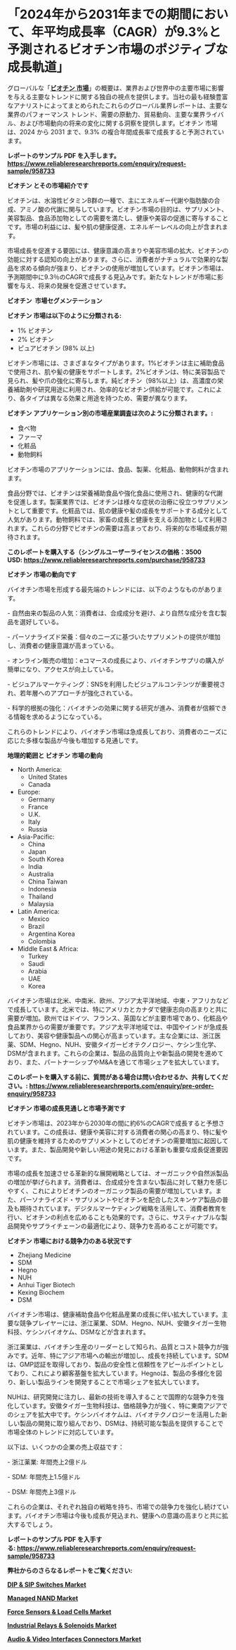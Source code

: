 <p><h1>「2024年から2031年までの期間において、年平均成長率（CAGR）が9.3%と予測されるビオチン市場のポジティブな成長軌道」</h1></p><p>グローバルな「<a href="https://www.reliableresearchreports.com/biotin-r958733?utm_campaign=110&utm_medium=6&utm_source=Github&utm_content=ia&utm_term=29122024&utm_id=biotin"><strong>ビオチン 市場</strong></a>」の概要は、業界および世界中の主要市場に影響を与える主要なトレンドに関する独自の視点を提供します。当社の最も経験豊富なアナリストによってまとめられたこれらのグローバル業界レポートは、主要な業界のパフォーマンス トレンド、需要の原動力、貿易動向、主要な業界ライバル、および市場動向の将来の変化に関する洞察を提供します。ビオチン 市場は、2024 から 2031 まで、9.3% の複合年間成長率で成長すると予測されています。</p>
<p><strong>レポートのサンプル PDF を入手します。</strong><strong><a href="https://www.reliableresearchreports.com/enquiry/request-sample/958733?utm_campaign=110&utm_medium=6&utm_source=Github&utm_content=ia&utm_term=29122024&utm_id=biotin">https://www.reliableresearchreports.com/enquiry/request-sample/958733</a></strong></p>
<p><strong>ビオチン とその市場紹介です</strong></p>
<p><p>ビオチンは、水溶性ビタミンB群の一種で、主にエネルギー代謝や脂肪酸の合成、アミノ酸の代謝に関与しています。ビオチン市場の目的は、サプリメント、美容製品、食品添加物としての需要を満たし、健康や美容の促進に寄与することです。市場の利益には、髪や肌の健康促進、エネルギーレベルの向上が含まれます。</p><p>市場成長を促進する要因には、健康意識の高まりや美容市場の拡大、ビオチンの効能に対する認知の向上があります。さらに、消費者がナチュラルで効果的な製品を求める傾向が強まり、ビオチンの使用が増加しています。ビオチン市場は、予測期間中に9.3％のCAGRで成長する見込みです。新たなトレンドが市場に影響を与え、将来の発展を促進させています。</p><strong><a href="|AUTHORITHY_DOMAIN_URL|?utm_campaign=110&utm_medium=6&utm_source=Github&utm_content=ia&utm_term=29122024&utm_id=biotin"></a></strong></p>
<p><strong>ビオチン&nbsp;</strong><strong>&nbsp;市場セグメンテーション</strong></p>
<p><strong>ビオチン 市場は以下のように分類される:</strong>&nbsp;</p>
<p><ul><li>1% ビオチン</li><li>2% ビオチン</li><li>ピュアビオチン (98% 以上)</li></ul></p>
<p><p>ビオチン市場には、さまざまなタイプがあります。1%ビオチンは主に補助食品で使用され、肌や髪の健康をサポートします。2%ビオチンは、特に美容製品で見られ、髪や爪の強化に寄与します。純ビオチン（98%以上）は、高濃度の栄養補助剤や研究用途に利用され、効率的なビオチン供給が可能です。これにより、各タイプは異なる効果と用途を持つため、需要が異なります。</p></p>
<p><strong> ビオチン アプリケーション別の市場産業調査は次のように分類されます。:</strong></p>
<p><ul><li>食べ物</li><li>ファーマ</li><li>化粧品</li><li>動物飼料</li></ul></p>
<p><p>ビオチン市場のアプリケーションには、食品、製薬、化粧品、動物飼料が含まれます。</p><p>食品分野では、ビオチンは栄養補助食品や強化食品に使用され、健康的な代謝を促進します。製薬業界では、ビオチンは様々な症状の治療に役立つサプリメントとして重要です。化粧品では、肌の健康や髪の成長をサポートする成分として人気があります。動物飼料では、家畜の成長と健康を支える添加物として利用されます。これらの分野でビオチンの需要は高まっており、将来的な市場成長が期待されます。</p></p>
<p><strong>このレポートを購入する（シングルユーザーライセンスの価格：3500 USD:</strong><strong>&nbsp;<a href="https://www.reliableresearchreports.com/purchase/958733?utm_campaign=110&utm_medium=6&utm_source=Github&utm_content=ia&utm_term=29122024&utm_id=biotin">https://www.reliableresearchreports.com/purchase/958733</a></strong></p>
<p><strong>ビオチン 市場の動向です</strong></p>
<p><p>バイオチン市場を形成する最先端のトレンドには、以下のようなものがあります。</p><p>- 自然由来の製品の人気：消費者は、合成成分を避け、より自然な成分を含む製品を選好している。</p><p>- パーソナライズド栄養：個々のニーズに基づいたサプリメントの提供が増加し、消費者の健康意識が高まっている。</p><p>- オンライン販売の増加：eコマースの成長により、バイオチンサプリの購入が簡単になり、アクセスが向上している。</p><p>- ビジュアルマーケティング：SNSを利用したビジュアルコンテンツが重要視され、若年層へのアプローチが強化されている。</p><p>- 科学的根拠の強化：バイオチンの効果に関する研究が進み、消費者が信頼できる情報を求めるようになっている。</p><p>これらのトレンドにより、バイオチン市場は急成長しており、消費者のニーズに応じた多様な製品が今後も増加する見通しです。</p></p>
<p><strong>地理的範囲と ビオチン 市場の動向</strong></p>
<p><ul>
    <li>
        North America:
        <ul>
            <li>United States</li>
            <li>Canada</li>
        </ul>
    </li>
    <li>
        Europe:
        <ul>
            <li>Germany</li>
            <li>France</li>
            <li>U.K.</li>
            <li>Italy</li>
            <li>Russia</li>
        </ul>
    </li>
    <li>
        Asia-Pacific:
        <ul>
            <li>China</li>
            <li>Japan</li>
            <li>South Korea</li>
            <li>India</li>
            <li>Australia</li>
            <li>China Taiwan</li>
            <li>Indonesia</li>
            <li>Thailand</li>
            <li>Malaysia</li>
        </ul>
    </li>
    <li>
        Latin America:
        <ul>
            <li>Mexico</li>
            <li>Brazil</li>
            <li>Argentina Korea</li>
            <li>Colombia</li>
        </ul>
    </li>
    <li>
        Middle East & Africa:
        <ul>
            <li>Turkey</li>
            <li>Saudi</li>
            <li>Arabia</li>
            <li>UAE</li>
            <li>Korea</li>
        </ul>
    </li>
    </ul></p>
<p><p>バイオチン市場は北米、中南米、欧州、アジア太平洋地域、中東・アフリカなどで成長しています。北米では、特にアメリカとカナダで健康志向の高まりと共に需要が増加。欧州ではドイツ、フランス、英国などが主要市場であり、化粧品や食品業界からの需要が重要です。アジア太平洋地域では、中国やインドが急成長しており、美容や健康製品への関心が高まっています。主な企業には、浙江医薬、SDM、Hegno、NUH、安徽タイガービオテクノロジー、ケシン生化学、DSMが含まれます。これらの企業は、製品の品質向上や新製品の開発を進めており、また、パートナーシップやM&Aを通じて市場シェアを拡大しています。</p></p>
<p><strong>このレポートを購入する前に、質問がある場合は問い合わせるか、共有してください。:&nbsp;<a href="https://www.reliableresearchreports.com/enquiry/pre-order-enquiry/958733?utm_campaign=110&utm_medium=6&utm_source=Github&utm_content=ia&utm_term=29122024&utm_id=biotin">https://www.reliableresearchreports.com/enquiry/pre-order-enquiry/958733</a></strong></p>
<p><strong>ビオチン 市場の成長見通しと市場予測です</strong></p>
<p><p>ビオチン市場は、2023年から2030年の間に約6%のCAGRで成長すると予想されています。この成長は、健康や美容に対する消費者の関心の高まり、特に髪や肌の健康を維持するためのサプリメントとしてのビオチンの需要増加に起因しています。また、製品開発や新しい用途の発見における革新も重要な成長促進要因です。</p><p>市場の成長を加速させる革新的な展開戦略としては、オーガニックや自然派製品の増加が挙げられます。消費者は、合成成分を含まない製品に対して魅力を感じやすく、これによりビオチンのオーガニック製品の需要が増加しています。また、パーソナライズド・サプリメントやビオチンを配合したスキンケア製品の普及も期待されています。デジタルマーケティング戦略を活用して、消費者教育を行い、ビオチンの利点を広めることも効果的です。さらに、サスティナブルな製品開発やサプライチェーンの最適化により、競争力を高めることが可能です。</p></p>
<p><strong>ビオチン 市場における競争力のある状況です</strong></p>
<p><ul><li>Zhejiang Medicine</li><li>SDM</li><li>Hegno</li><li>NUH</li><li>Anhui Tiger Biotech</li><li>Kexing Biochem</li><li>DSM</li></ul></p>
<p><p>バイオチン市場は、健康補助食品や化粧品産業の成長に伴い拡大しています。主要な競争プレイヤーには、浙江薬業、SDM、Hegno、NUH、安徽タイガー生物科技、ケシンバイオケム、DSMなどが含まれます。</p><p>浙江薬業は、バイオチン生産のリーダーとして知られ、品質とコスト競争力が強みです。近年、特にアジア市場への輸出が増加し、成長を持続しています。SDMは、GMP認証を取得しており、製品の安全性と信頼性をアピールポイントとしており、これにより顧客基盤を拡大しています。Hegnoは、製品の多様化を図り、新しい製品ラインを開発することで市場シェアを拡大しています。</p><p>NUHは、研究開発に注力し、最新の技術を導入することで国際的な競争力を強化しています。安徽タイガー生物科技は、価格競争力が強く、特に東南アジアでのシェアを拡大中です。ケシンバイオケムは、バイオテクノロジーを活用した新しい製品の開発に取り組んでおり、DSMは、持続可能な製品を提供することで市場全体のトレンドに対応しています。</p><p>以下は、いくつかの企業の売上収益です：</p><p>- 浙江薬業: 年間売上2億ドル</p><p>- SDM: 年間売上1.5億ドル</p><p>- DSM: 年間売上3億ドル</p><p>これらの企業は、それぞれ独自の戦略を持ち、市場での競争力を強化し続けています。バイオチン市場は今後も成長が見込まれ、健康への意識の高まりと共に拡大するでしょう。</p></p>
<p><strong>レポートのサンプル PDF を入手する:&nbsp;<a href="https://www.reliableresearchreports.com/enquiry/request-sample/958733?utm_campaign=110&utm_medium=6&utm_source=Github&utm_content=ia&utm_term=29122024&utm_id=biotin">https://www.reliableresearchreports.com/enquiry/request-sample/958733</a></strong></p>
<p></p>
<p></p>
<p></p>
<p></p>
<p><strong>弊社からのさらなるレポートをご覧ください:</strong></p>
<p><strong><p><a href="https://github.com/mayabungard8092/Market-Research-Report-List-1/blob/main/dip-sip-switches-market.md?utm_campaign=110&utm_medium=6&utm_source=Github&utm_content=ia&utm_term=29122024&utm_id=biotin">DIP & SIP Switches Market</a></p><p><a href="https://github.com/kathiestrine5ty/Market-Research-Report-List-1/blob/main/managed-nand-market.md?utm_campaign=110&utm_medium=6&utm_source=Github&utm_content=ia&utm_term=29122024&utm_id=biotin">Managed NAND Market</a></p><p><a href="https://github.com/tamiaknaub6/Market-Research-Report-List-1/blob/main/force-sensors-load-cells-market.md?utm_campaign=110&utm_medium=6&utm_source=Github&utm_content=ia&utm_term=29122024&utm_id=biotin">Force Sensors & Load Cells Market</a></p><p><a href="https://github.com/NarcisoFerry/Market-Research-Report-List-1/blob/main/industrial-relays-solenoids-market.md?utm_campaign=110&utm_medium=6&utm_source=Github&utm_content=ia&utm_term=29122024&utm_id=biotin">Industrial Relays & Solenoids Market</a></p><p><a href="https://github.com/FosterFahey91/Market-Research-Report-List-1/blob/main/audio-video-interfaces-connectors-market.md?utm_campaign=110&utm_medium=6&utm_source=Github&utm_content=ia&utm_term=29122024&utm_id=biotin">Audio & Video Interfaces Connectors Market</a></p></strong></p>